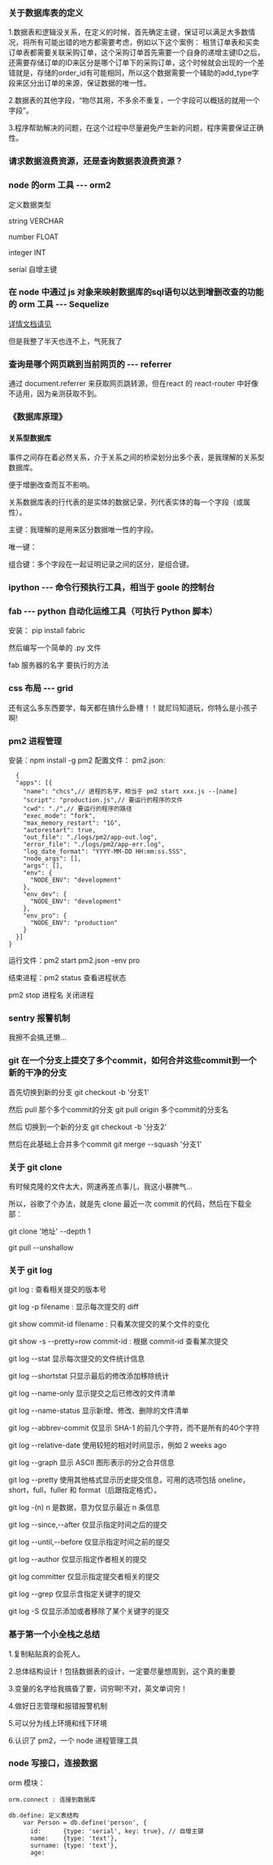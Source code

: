 ### 关于数据库表的定义
1.数据表和逻辑没关系，在定义的时候，首先确定主键，保证可以满足大多数情况，将所有可能出错的地方都需要考虑，例如以下这个案例：
 租赁订单表和买卖订单表都需要关联采购订单，这个采购订单首先需要一个自身的递增主键ID之后，还需要存储订单的ID来区分是哪个订单下的采购订单，这个时候就会出现的一个差错就是，存储的order_id有可能相同，所以这个数据需要一个辅助的add_type字段来区分出订单的来源，保证数据的唯一性。
 
2.数据表的其他字段，“物尽其用，不多余不重复，一个字段可以概括的就用一个字段”。

3.程序帮助解决的问题，在这个过程中尽量避免产生新的问题，程序需要保证正确性。

### 请求数据浪费资源，还是查询数据表浪费资源？
### node 的orm 工具 --- orm2

定义数据类型

string VERCHAR

number FLOAT

integer INT

serial  自增主键

### 在 node 中通过 js 对象来映射数据库的sql语句以达到增删改查的功能的 orm 工具 --- Sequelize

[详情文档请见](https://github.com/sequelize/sequelize)

但是我整了半天也连不上，气死我了

### 查询是哪个网页跳到当前网页的 --- referrer

通过 document.referrer 来获取网页跳转源，但在react 的 react-router 中好像不适用，因为亲测获取不到。

### 《数据库原理》

#### 关系型数据库
 
事件之间存在着必然关系，介于关系之间的桥梁划分出多个表，是我理解的关系型数据库。

便于增删改查而互不影响。

关系数据库表的行代表的是实体的数据记录，列代表实体的每一个字段（或属性）。

主键：我理解的是用来区分数据唯一性的字段。

唯一键：

组合键：多个字段在一起证明记录之间的区分，是组合键。

### ipython --- 命令行预执行工具，相当于 goole 的控制台
### fab --- python 自动化运维工具（可执行 Python 脚本）

安装：
pip install fabric
 
然后编写一个简单的 .py 文件

fab 服务器的名字 要执行的方法

### css 布局 --- grid 

还有这么多东西要学，每天都在搞什么卧槽！！就尼玛知道玩，你特么是小孩子啊!

### pm2 进程管理
安装：npm install -g pm2
配置文件：
    pm2.json:
    
      {
      "apps": [{
        "name": "chcs",// 进程的名字，相当于 pm2 start xxx.js --[name]
        "script": "production.js",// 要运行的程序的文件
        "cwd": "./",// 要运行的程序的路径
        "exec_mode": "fork",
        "max_memory_restart": "1G",
        "autorestart": true,
        "out_file": "./logs/pm2/app-out.log",
        "error_file": "./logs/pm2/app-err.log",
        "log_date_format": "YYYY-MM-DD HH:mm:ss.SSS",
        "node_args": [],
        "args": [],
        "env": {
          "NODE_ENV": "development"
        },
        "env_dev": {
          "NODE_ENV": "development"
        },
        "env_pro": {
          "NODE_ENV": "production"
        }
      }]
    }
    
运行文件：pm2 start pm2.json -env pro

结束进程：pm2 status 查看进程状态

pm2 stop 进程名 关闭进程

### sentry 报警机制
我擦不会搞,还懒...

### git 在一个分支上提交了多个commit，如何合并这些commit到一个新的干净的分支
首先切换到新的分支 git checkout -b '分支1'

然后 pull 那个多个commit的分支 git pull origin 多个commit的分支名

然后 切换到一个新的分支 git checkout -b '分支2'

然后在此基础上合并多个commit git merge --squash '分支1'
### 关于 git clone 

有时候克隆的文件太大，网速再差点事儿，我这小暴脾气...

所以，谷歌了个办法，就是先 clone 最近一次 commit 的代码，然后在下载全部：

git clone '地址' --depth 1

git pull --unshallow

### 关于 git log

git log : 查看相关提交的版本号

git log -p filename : 显示每次提交的 diff

git show commit-id filename : 只看某次提交的某个文件的变化

git show -s --pretty=row commit-id : 根据 commit-id 查看某次提交

git log --stat 显示每次提交的文件统计信息

git log --shortstat 只显示最后的修改添加移除统计

git log --name-only 显示提交之后已修改的文件清单

git log --name-status 显示新增、修改、删除的文件清单

git log --abbrev-commit 仅显示 SHA-1 的前几个字符，而不是所有的40个字符

git log --relative-date 使用较短的相对时间显示，例如 2 weeks ago

git log --graph 显示 ASCII 图形表示的分之合并信息

git log --pretty 使用其他格式显示历史提交信息，可用的选项包括 oneline，short，full，fuller 和 format（后跟指定格式）。

git log -(n) n 是数据，意为仅显示最近 n 条信息

git log --since,--after 仅显示指定时间之后的提交

git log --until,--before 仅显示指定时间之前的提交

git log --author 仅显示指定作者相关的提交

git log committer 仅显示指定提交者相关的提交

git log --grep 仅显示含指定关键字的提交

git log -S 仅显示添加或者移除了某个关键字的提交
### 基于第一个小全栈之总结

1.复制粘贴真的会死人。

2.总体结构设计！包括数据表的设计，一定要尽量想周到，这个真的重要

3.变量的名字给我搞昏了要，词穷啊!不对，英文单词穷！

4.做好日志管理和报错报警机制

5.可以分为线上环境和线下环境

6.认识了 pm2，一个 node 进程管理工具 
### node 写接口，连接数据

orm 模块：

    orm.connect : 连接到数据库
    
    db.define: 定义表结构
        var Person = db.define('person', {
          id:      {type: 'serial', key: true}, // 自增主键
          name:    {type: 'text'},
          surname: {type: 'text'},
          age:    
